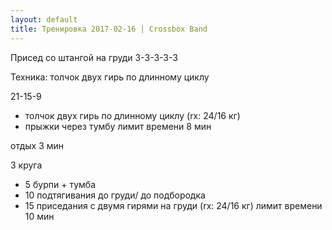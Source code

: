 ```yaml
---
layout: default
title: Тренировка 2017-02-16 | Crossbox Band
---
```


Присед со штангой на груди
3-3-3-3-3

Техника: толчок двух гирь по длинному циклу

21-15-9
- толчок двух гирь по длинному циклу (rx: 24/16 кг)
- прыжки через тумбу
лимит времени 8 мин

отдых 3 мин

3 круга
- 5 бурпи + тумба
- 10 подтягивания до груди/ до подбородка
- 15 приседания с двумя гирями на груди (rx: 24/16 кг)
лимит времени 10 мин